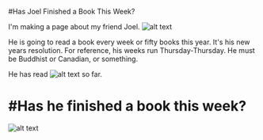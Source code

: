 #Has Joel Finished a Book This Week?

I'm making a page about my friend Joel. ![alt text](http://i.imgur.com/evybYa2.jpg)

He is going to read a book every week or fifty books this year.  It's his new years resolution.  For reference, his weeks run Thursday-Thursday.  He must be Buddhist or Canadian, or something.

He has read ![alt text](http://www.olneymiddle.milton-keynes.sch.uk/Year6/wp-content/uploads/2014/02/number-6-md-Copy.png) so far.

#Has he finished a book this week?
===================================

![alt text](http://andreakihlstedt.com/wpsys/wp-content/uploads/2013/07/NO.jpg)




